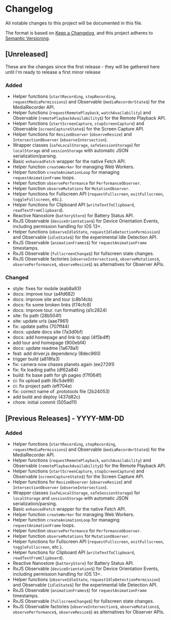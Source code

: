 # Changelog

All notable changes to this project will be documented in this file.

The format is based on [Keep a Changelog](https://keepachangelog.com/en/1.0.0/),
and this project adheres to [Semantic Versioning](https://semver.org/spec/v2.0.0.html).

## [Unreleased]

These are the changes since the first release - they will be gathered here until I'm ready to release a first minor release

### Added

- Helper functions (`startRecording`, `stopRecording`, `requestMediaPermissions`) and Observable (`mediaRecorderState$`) for the MediaRecorder API.
- Helper functions (`requestRemotePlayback`, `watchAvailability`) and Observable (`remotePlaybackAvailability$`) for the Remote Playback API.
- Helper functions (`startScreenCapture`, `stopScreenCapture`) and Observable (`screenCaptureState$`) for the Screen Capture API.
- Helper functions for `ResizeObserver` (`observeResize`) and `IntersectionObserver` (`observeIntersection`).
- Wrapper classes (`safeLocalStorage`, `safeSessionStorage`) for `localStorage` and `sessionStorage` with automatic JSON serialization/parsing.
- Basic `enhancedFetch` wrapper for the native Fetch API.
- Helper function `createWorker` for managing Web Workers.
- Helper function `createAnimationLoop` for managing `requestAnimationFrame` loops.
- Helper function `observePerformance` for `PerformanceObserver`.
- Helper function `observeMutations` for `MutationObserver`.
- Helper functions for Fullscreen API (`requestFullscreen`, `exitFullscreen`, `toggleFullscreen`, etc.).
- Helper functions for Clipboard API (`writeTextToClipboard`, `readTextFromClipboard`).
- Reactive Nanostore (`batteryStore`) for Battery Status API.
- RxJS Observable (`deviceOrientation$`) for Device Orientation Events, including permission handling for iOS 13+.
- Helper functions (`observeIdleState`, `requestIdleDetectionPermission`) and Observable (`idleState$`) for the experimental Idle Detection API.
- RxJS Observable (`animationFrames$`) for `requestAnimationFrame` timestamps.
- RxJS Observable (`fullscreenChange$`) for fullscreen state changes.
- RxJS Observable factories (`observeIntersection$`, `observeMutations$`, `observePerformance$`, `observeResize$`) as alternatives for Observer APIs.

### Changed

- style: fixes for mobile (eab8a93)
- docs: improve tour (a4fd682)
- docs: improve site and tour (c8b14cb)
- docs: fix some broken links (f74cfc8)
- docs: improve tour. run formatting (a1c2824)
- site: fix path (28b504f)
- site: update urls (aae7961)
- fix: update paths (707ff44)
- docs: update docs site (7a3d0bf)
- docs: add homepage and link to app (4f5b4ff)
- add tour and homepage (900ebf4)
- docs: update readme (1a678a1)
- feat: add driver.js dependency (8dec960)
- trigger build (a818fa3)
- fix: camera now chases planets again (ee27291)
- fix: fix loading paths (df62a84)
- build: fix base path for gh pages (f7f064f)
- ci: fix upload path (6c5de99)
- ci: fix project path (eff704e)
- fix: correct name of .prototools file (2b24053)
- add build and deploy (437d82c)
- chore: initial commit (505ad11)

## [Previous Releases] - YYYY-MM-DD

### Added

- Helper functions (`startRecording`, `stopRecording`, `requestMediaPermissions`) and Observable (`mediaRecorderState$`) for the MediaRecorder API.
- Helper functions (`requestRemotePlayback`, `watchAvailability`) and Observable (`remotePlaybackAvailability$`) for the Remote Playback API.
- Helper functions (`startScreenCapture`, `stopScreenCapture`) and Observable (`screenCaptureState$`) for the Screen Capture API.
- Helper functions for `ResizeObserver` (`observeResize`) and `IntersectionObserver` (`observeIntersection`).
- Wrapper classes (`safeLocalStorage`, `safeSessionStorage`) for `localStorage` and `sessionStorage` with automatic JSON serialization/parsing.
- Basic `enhancedFetch` wrapper for the native Fetch API.
- Helper function `createWorker` for managing Web Workers.
- Helper function `createAnimationLoop` for managing `requestAnimationFrame` loops.
- Helper function `observePerformance` for `PerformanceObserver`.
- Helper function `observeMutations` for `MutationObserver`.
- Helper functions for Fullscreen API (`requestFullscreen`, `exitFullscreen`, `toggleFullscreen`, etc.).
- Helper functions for Clipboard API (`writeTextToClipboard`, `readTextFromClipboard`).
- Reactive Nanostore (`batteryStore`) for Battery Status API.
- RxJS Observable (`deviceOrientation$`) for Device Orientation Events, including permission handling for iOS 13+.
- Helper functions (`observeIdleState`, `requestIdleDetectionPermission`) and Observable (`idleState$`) for the experimental Idle Detection API.
- RxJS Observable (`animationFrames$`) for `requestAnimationFrame` timestamps.
- RxJS Observable (`fullscreenChange$`) for fullscreen state changes.
- RxJS Observable factories (`observeIntersection$`, `observeMutations$`, `observePerformance$`, `observeResize$`) as alternatives for Observer APIs.
